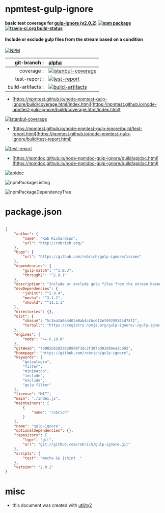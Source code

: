 # npmtest-gulp-ignore

#### basic test coverage for  [gulp-ignore (v2.0.2)](https://github.com/robrich/gulp-ignore)  [![npm package](https://img.shields.io/npm/v/npmtest-gulp-ignore.svg?style=flat-square)](https://www.npmjs.org/package/npmtest-gulp-ignore) [![travis-ci.org build-status](https://api.travis-ci.org/npmtest/node-npmtest-gulp-ignore.svg)](https://travis-ci.org/npmtest/node-npmtest-gulp-ignore)

#### Include or exclude gulp files from the stream based on a condition

[![NPM](https://nodei.co/npm/gulp-ignore.png?downloads=true&downloadRank=true&stars=true)](https://www.npmjs.com/package/gulp-ignore)

| git-branch : | [alpha](https://github.com/npmtest/node-npmtest-gulp-ignore/tree/alpha)|
|--:|:--|
| coverage : | [![istanbul-coverage](https://npmtest.github.io/node-npmtest-gulp-ignore/build/coverage.badge.svg)](https://npmtest.github.io/node-npmtest-gulp-ignore/build/coverage.html/index.html)|
| test-report : | [![test-report](https://npmtest.github.io/node-npmtest-gulp-ignore/build/test-report.badge.svg)](https://npmtest.github.io/node-npmtest-gulp-ignore/build/test-report.html)|
| build-artifacts : | [![build-artifacts](https://npmtest.github.io/node-npmtest-gulp-ignore/glyphicons_144_folder_open.png)](https://github.com/npmtest/node-npmtest-gulp-ignore/tree/gh-pages/build)|

- [https://npmtest.github.io/node-npmtest-gulp-ignore/build/coverage.html/index.html](https://npmtest.github.io/node-npmtest-gulp-ignore/build/coverage.html/index.html)

[![istanbul-coverage](https://npmtest.github.io/node-npmtest-gulp-ignore/build/screenCapture.buildCi.browser.%252Ftmp%252Fbuild%252Fcoverage.lib.html.png)](https://npmtest.github.io/node-npmtest-gulp-ignore/build/coverage.html/index.html)

- [https://npmtest.github.io/node-npmtest-gulp-ignore/build/test-report.html](https://npmtest.github.io/node-npmtest-gulp-ignore/build/test-report.html)

[![test-report](https://npmtest.github.io/node-npmtest-gulp-ignore/build/screenCapture.buildCi.browser.%252Ftmp%252Fbuild%252Ftest-report.html.png)](https://npmtest.github.io/node-npmtest-gulp-ignore/build/test-report.html)

- [https://npmdoc.github.io/node-npmdoc-gulp-ignore/build/apidoc.html](https://npmdoc.github.io/node-npmdoc-gulp-ignore/build/apidoc.html)

[![apidoc](https://npmdoc.github.io/node-npmdoc-gulp-ignore/build/screenCapture.buildCi.browser.%252Ftmp%252Fbuild%252Fapidoc.html.png)](https://npmdoc.github.io/node-npmdoc-gulp-ignore/build/apidoc.html)

![npmPackageListing](https://npmtest.github.io/node-npmtest-gulp-ignore/build/screenCapture.npmPackageListing.svg)

![npmPackageDependencyTree](https://npmtest.github.io/node-npmtest-gulp-ignore/build/screenCapture.npmPackageDependencyTree.svg)



# package.json

```json

{
    "author": {
        "name": "Rob Richardson",
        "url": "http://robrich.org/"
    },
    "bugs": {
        "url": "https://github.com/robrich/gulp-ignore/issues"
    },
    "dependencies": {
        "gulp-match": "^1.0.3",
        "through2": "^2.0.1"
    },
    "description": "Include or exclude gulp files from the stream based on a condition",
    "devDependencies": {
        "jshint": "^2.9.4",
        "mocha": "^3.1.2",
        "should": "^11.1.1"
    },
    "directories": {},
    "dist": {
        "shasum": "5c2ea2a0a4402e0ab4a2bcd12efd9295344d78f2",
        "tarball": "https://registry.npmjs.org/gulp-ignore/-/gulp-ignore-2.0.2.tgz"
    },
    "engines": {
        "node": ">= 0.10.0"
    },
    "gitHead": "7b085b61823820809f3dc2f3875d93d89ea3cb92",
    "homepage": "https://github.com/robrich/gulp-ignore",
    "keywords": [
        "gulpplugin",
        "filter",
        "minimatch",
        "include",
        "exclude",
        "gulp-filter"
    ],
    "license": "MIT",
    "main": "./index.js",
    "maintainers": [
        {
            "name": "robrich"
        }
    ],
    "name": "gulp-ignore",
    "optionalDependencies": {},
    "repository": {
        "type": "git",
        "url": "git://github.com/robrich/gulp-ignore.git"
    },
    "scripts": {
        "test": "mocha && jshint ."
    },
    "version": "2.0.2"
}
```



# misc
- this document was created with [utility2](https://github.com/kaizhu256/node-utility2)
